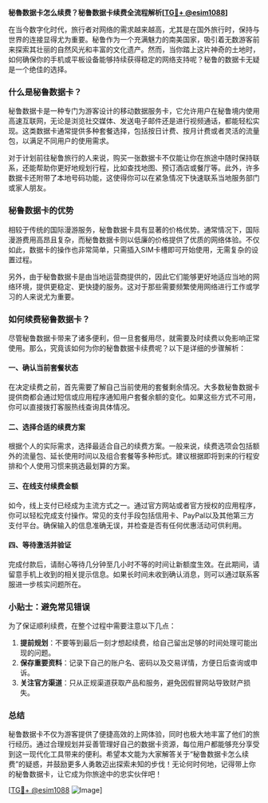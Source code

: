 **秘魯数据卡怎么续费？秘鲁数据卡续费全流程解析[[TG💪+ @esim1088](https://t.me/s/esim1088)]**

在当今数字化时代，旅行者对网络的需求越来越高，尤其是在国外旅行时，保持与世界的连接显得尤为重要。秘鲁作为一个充满魅力的南美国家，吸引着无数游客前来探索其壮丽的自然风光和丰富的文化遗产。然而，当你踏上这片神奇的土地时，如何确保你的手机或平板设备能够持续获得稳定的网络支持呢？秘鲁的数据卡无疑是一个绝佳的选择。

### 什么是秘鲁数据卡？

秘鲁数据卡是一种专门为游客设计的移动数据服务卡，它允许用户在秘鲁境内使用高速互联网，无论是浏览社交媒体、发送电子邮件还是进行视频通话，都能轻松实现。这类数据卡通常提供多种套餐选择，包括按日计费、按月计费或者灵活的流量包，以满足不同用户的使用需求。

对于计划前往秘鲁旅行的人来说，购买一张数据卡不仅能让你在旅途中随时保持联系，还能帮助你更好地规划行程，比如查找地图、预订酒店或餐厅等。此外，许多数据卡还附带了本地号码功能，这使得你可以在紧急情况下快速联系当地服务部门或家人朋友。

### 秘鲁数据卡的优势

相较于传统的国际漫游服务，秘鲁数据卡具有显著的价格优势。通常情况下，国际漫游费用高昂且复杂，而秘鲁数据卡则以低廉的价格提供了优质的网络体验。不仅如此，数据卡的操作也非常简单，只需插入SIM卡槽即可开始使用，无需复杂的设置过程。

另外，由于秘鲁数据卡是由当地运营商提供的，因此它们能够更好地适应当地的网络环境，提供更稳定、更快捷的服务。这对于那些需要频繁使用网络进行工作或学习的人来说尤为重要。

### 如何续费秘鲁数据卡？

尽管秘鲁数据卡带来了诸多便利，但一旦套餐用尽，就需要及时续费以免影响正常使用。那么，究竟该如何为你的秘鲁数据卡续费呢？以下是详细的步骤解析：

#### 一、确认当前套餐状态

在决定续费之前，首先需要了解自己当前使用的套餐剩余情况。大多数秘鲁数据卡提供商都会通过短信或应用程序通知用户套餐余额的变化。如果这些方式不可用，你可以直接拨打客服热线查询具体情况。

#### 二、选择合适的续费方案

根据个人的实际需求，选择最适合自己的续费方案。一般来说，续费选项会包括额外的流量包、延长使用时间以及组合套餐等多种形式。建议根据即将到来的行程安排和个人使用习惯来挑选最划算的方案。

#### 三、在线支付续费金额

如今，线上支付已经成为主流方式之一。通过官方网站或者官方授权的应用程序，你可以轻松完成支付操作。常见的支付手段包括信用卡、PayPal以及其他第三方支付平台。确保输入的信息准确无误，并检查是否有任何优惠活动可供利用。

#### 四、等待激活并验证

完成付款后，请耐心等待几分钟至几小时不等的时间让新额度生效。在此期间，请留意手机上收到的相关提示信息。如果长时间未收到确认消息，则可以通过联系客服进一步核实问题所在。

### 小贴士：避免常见错误

为了保证顺利续费，在整个过程中需要注意以下几点：

1. **提前规划**：不要等到最后一刻才想起续费，给自己留出足够的时间处理可能出现的问题。
2. **保存重要资料**：记录下自己的账户名、密码以及交易详情，方便日后查询或申诉。
3. **关注官方渠道**：只从正规渠道获取产品和服务，避免因假冒网站导致财产损失。

### 总结

秘鲁数据卡不仅为游客提供了便捷高效的上网体验，同时也极大地丰富了他们的旅行经历。通过合理规划并妥善管理好自己的数据卡资源，每位用户都能够充分享受到这一现代化工具带来的便利。希望本文能为大家解答关于“秘鲁数据卡怎么续费”的疑惑，并鼓励更多人勇敢迈出探索未知的步伐！无论何时何地，记得带上你的秘鲁数据卡，让它成为你旅途中的忠实伙伴吧！

[[TG💪+ @esim1088](https://t.me/s/esim1088) ![Image](https://i.postimg.cc/4NQfJmqS/Snipaste-2025-05-13-00-14-12.png)]